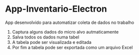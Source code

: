# App-Inventario-Electron
App desenvolvido para automatizar coleta de dados no trabalho 

1. Captura alguns dados do micro alvo autmaticamente
2. Salva todos os dados numa tabel
3. A tabela pode ser visualizada e editada
4. Por fim a tabela pode ser exportada como um arquivo Excel
